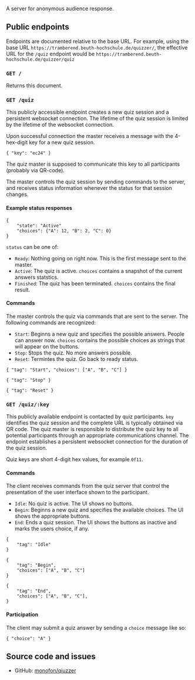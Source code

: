 A server for anonymous audience response.

## Public endpoints

Endpoints are documented relative to the base URL. For example, using
the base URL `https://tramberend.beuth-hochschule.de/quizzer/`, the
effective URL for the `/quiz` endpoint would be
`https://tramberend.beuth-hochschule.de/quizzer/quiz`

### `GET /`

Returns this document.

### `GET /quiz`

This publicly accessible endpoint creates a new quiz session and a
persistent websocket connection. The lifetime of the quiz session is
limited by the lifetime of the websocket connection.

Upon successful connection the master receives a message with the
4-hex-digit key for a new quiz session.

``` {.json}
{ "key": "ec24" }
```

The quiz master is supposed to communicate this key to all participants
(probably via QR-code).

The master controls the quiz session by sending commands to the server,
and receives status information whenever the status for that session
changes.

#### Example status responses

``` {.json}
{
    "state": "Active"
    "choices": {"A": 12, "B": 2, "C": 0}
}
```

`status` can be one of:

-   `Ready`: Nothing going on right now. This is the first message sent
    to the master.
-   `Active`: The quiz is active. `choices` contains a snapshot of the
    current answers statstics.
-   `Finished`: The quiz has been terminated. `choices` contains the
    final result.

#### Commands

The master controls the quiz via commands that are sent to the server.
The following commands are recognized:

-   `Start`: Beginns a new quiz and specifies the possible answers.
    People can answer now. `choices` contains the possible choices as
    strings that will appear on the buttons.
-   `Stop`: Stops the quiz. No more answers possible.
-   `Reset`: Termintes the quiz. Go back to ready status.

``` {.json}
{ "tag": "Start", "choices": ["A", "B", "C"] }
```

``` {.json}
{ "tag": "Stop" }
```

``` {.json}
{ "tag": "Reset" }
```

### `GET /quiz/:key`

This publicly available endpoint is contacted by quiz participants.
`key` identifies the quiz session and the complete URL is typically
obtained via QR code. The quiz master is responsible to distribute the
quiz key to all potential participants through an appropriate
communications channel. The endpoint establishes a persistent websocket
connection for the duration of the quiz session.

Quiz keys are short 4-digit hex values, for example `0f11`.

#### Commands

The client receives commands from the quiz server that control the
presentation of the user interface shown to the participant.

-   `Idle`: No quiz is active. The UI shows no buttons.
-   `Begin`: Beginns a new quiz and specifies the available choices. The
    UI shows the appropriate buttons.
-   `End`: Ends a quiz session. The UI shows the buttons as inactive and
    marks the users choice, if any.

``` {.json}
{
    "tag": "Idle"
}
```

``` {.json}
{
    "tag": "Begin",
    "choices": ["A", "B", "C"]
}
```

``` {.json}
{
    "tag": "End",
    "choices": ["A", "B", "C"],
}
```

#### Participation

The client may submit a quiz answer by sending a `choice` message like
so:

``` {.json}
{ "choice": "A" }
```

## Source code and issues

-   GitHub: [monofon/qiuzzer](https://github.com/monofon/quizzer)

